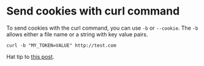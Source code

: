 # Send cookies with curl command 

To send cookies with the curl command, you can use `-b` or `--cookie`. The `-b` allows either a file name or a string with key value pairs.

```shell
curl -b "MY_TOKEN=VALUE" http://test.com
```

Hat tip to [this post](https://stackoverflow.com/questions/15995919/how-to-use-curl-to-send-cookies#15996114).